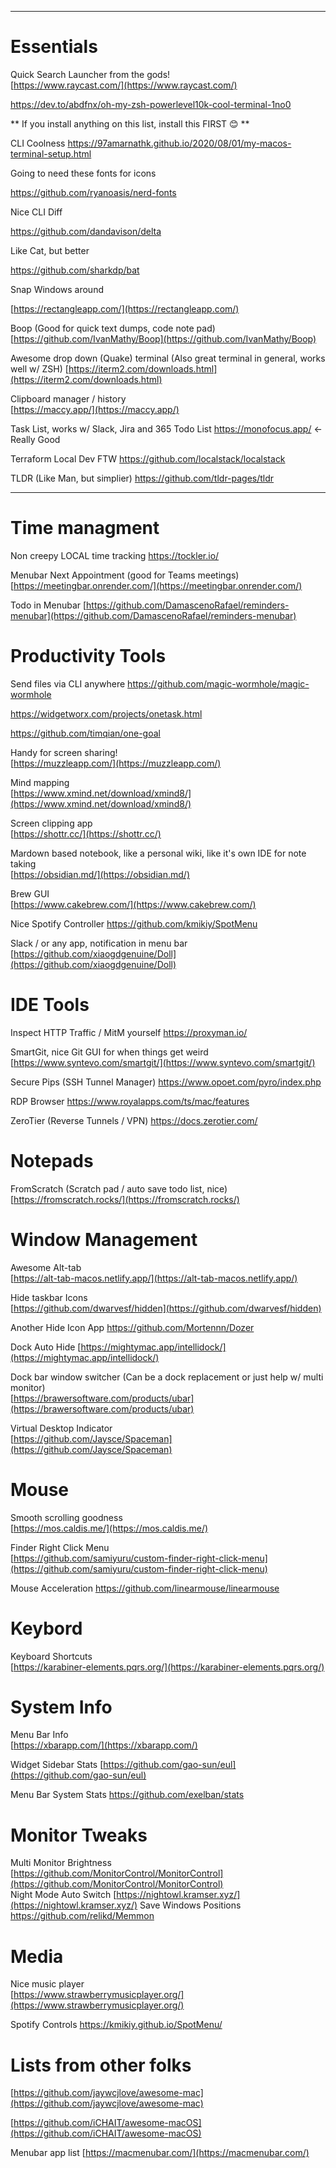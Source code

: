 ---------------------------------------------------------------------------------------------------------
# Essentials

Quick Search Launcher from the gods!  
[https://www.raycast.com/](https://www.raycast.com/)

https://dev.to/abdfnx/oh-my-zsh-powerlevel10k-cool-terminal-1no0

** If you install anything on this list, install this FIRST 😊 **

CLI Coolness
https://97amarnathk.github.io/2020/08/01/my-macos-terminal-setup.html

Going to need these fonts for icons

https://github.com/ryanoasis/nerd-fonts

Nice CLI Diff

https://github.com/dandavison/delta

Like Cat, but better

https://github.com/sharkdp/bat

Snap Windows around

[https://rectangleapp.com/](https://rectangleapp.com/) 

Boop (Good for quick text dumps, code note pad)
[https://github.com/IvanMathy/Boop](https://github.com/IvanMathy/Boop)

Awesome drop down (Quake) terminal (Also great terminal in general, works well w/ ZSH)
[https://iterm2.com/downloads.html](https://iterm2.com/downloads.html)  

Clipboard manager / history  
[https://maccy.app/](https://maccy.app/) 

Task List, works w/ Slack, Jira and 365 Todo List
https://monofocus.app/ <- Really Good

Terraform Local Dev FTW
https://github.com/localstack/localstack

TLDR (Like Man, but simplier)
https://github.com/tldr-pages/tldr

---------------------------------------------------------------------------------------------------------

# Time managment
Non creepy LOCAL time tracking
https://tockler.io/

Menubar Next Appointment (good for Teams meetings)
[https://meetingbar.onrender.com/](https://meetingbar.onrender.com/)

Todo in Menubar
[https://github.com/DamascenoRafael/reminders-menubar](https://github.com/DamascenoRafael/reminders-menubar)

# Productivity Tools

Send files via CLI anywhere
https://github.com/magic-wormhole/magic-wormhole

https://widgetworx.com/projects/onetask.html

https://github.com/timqian/one-goal

Handy for screen sharing!  
[https://muzzleapp.com/](https://muzzleapp.com/)  

Mind mapping  
[https://www.xmind.net/download/xmind8/](https://www.xmind.net/download/xmind8/)  

Screen clipping app  
[https://shottr.cc/](https://shottr.cc/)  

Mardown based notebook, like a personal wiki, like it's own IDE for note taking  
[https://obsidian.md/](https://obsidian.md/)  

Brew GUI  
[https://www.cakebrew.com/](https://www.cakebrew.com/)  

Nice Spotify Controller
https://github.com/kmikiy/SpotMenu

Slack / or any app, notification in menu bar  
[https://github.com/xiaogdgenuine/Doll](https://github.com/xiaogdgenuine/Doll)  

# IDE Tools 

Inspect HTTP Traffic / MitM yourself
https://proxyman.io/

SmartGit, nice Git GUI for when things get weird
[https://www.syntevo.com/smartgit/](https://www.syntevo.com/smartgit/)

Secure Pips (SSH Tunnel Manager)
https://www.opoet.com/pyro/index.php

RDP Browser
https://www.royalapps.com/ts/mac/features

ZeroTier (Reverse Tunnels / VPN)
https://docs.zerotier.com/

# Notepads

FromScratch (Scratch pad / auto save todo list, nice)
[https://fromscratch.rocks/](https://fromscratch.rocks/)

# Window Management

Awesome Alt-tab  
[https://alt-tab-macos.netlify.app/](https://alt-tab-macos.netlify.app/)  

Hide taskbar Icons  
[https://github.com/dwarvesf/hidden](https://github.com/dwarvesf/hidden)  

Another Hide Icon App
https://github.com/Mortennn/Dozer

Dock Auto Hide
[https://mightymac.app/intellidock/](https://mightymac.app/intellidock/)

Dock bar window switcher (Can be a dock replacement or just help w/ multi monitor)  
[https://brawersoftware.com/products/ubar](https://brawersoftware.com/products/ubar)  

Virtual Desktop Indicator  
[https://github.com/Jaysce/Spaceman](https://github.com/Jaysce/Spaceman)  

# Mouse

Smooth scrolling goodness  
[https://mos.caldis.me/](https://mos.caldis.me/) 

Finder Right Click Menu  
[https://github.com/samiyuru/custom-finder-right-click-menu](https://github.com/samiyuru/custom-finder-right-click-menu)  

Mouse Acceleration
https://github.com/linearmouse/linearmouse

# Keybord

Keyboard Shortcuts  
[https://karabiner-elements.pqrs.org/](https://karabiner-elements.pqrs.org/)   

# System Info

Menu Bar Info  
[https://xbarapp.com/](https://xbarapp.com/)

Widget Sidebar Stats
[https://github.com/gao-sun/eul](https://github.com/gao-sun/eul)

Menu Bar System Stats
https://github.com/exelban/stats

# Monitor Tweaks

Multi Monitor Brightness  
[https://github.com/MonitorControl/MonitorControl](https://github.com/MonitorControl/MonitorControl)  
Night Mode Auto Switch
[https://nightowl.kramser.xyz/](https://nightowl.kramser.xyz/)
Save Windows Positions
https://github.com/relikd/Memmon

# Media

Nice music player  
[https://www.strawberrymusicplayer.org/](https://www.strawberrymusicplayer.org/)  

Spotify Controls
https://kmikiy.github.io/SpotMenu/

# Lists from other folks  

[https://github.com/jaywcjlove/awesome-mac](https://github.com/jaywcjlove/awesome-mac)  

[https://github.com/iCHAIT/awesome-macOS](https://github.com/iCHAIT/awesome-macOS)

Menubar app list
[https://macmenubar.com/](https://macmenubar.com/)
